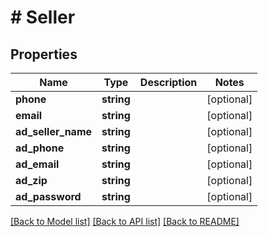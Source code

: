 # # Seller

## Properties

Name | Type | Description | Notes
------------ | ------------- | ------------- | -------------
**phone** | **string** |  | [optional]
**email** | **string** |  | [optional]
**ad_seller_name** | **string** |  | [optional]
**ad_phone** | **string** |  | [optional]
**ad_email** | **string** |  | [optional]
**ad_zip** | **string** |  | [optional]
**ad_password** | **string** |  | [optional]

[[Back to Model list]](../../README.md#models) [[Back to API list]](../../README.md#endpoints) [[Back to README]](../../README.md)
